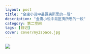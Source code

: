 ```yaml
---
layout: post
title: "金庸小说中最匪夷所思的一段"
description: "金庸小说中最匪夷所思的一段"
category: 第二空间
tags: [日记]
cover: cover/my2space.jpg
---
```

![](http://img.my2space.com/2017/1/10929)

